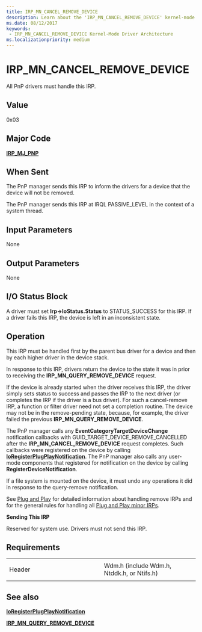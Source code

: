 ```yaml
---
title: IRP_MN_CANCEL_REMOVE_DEVICE
description: Learn about the 'IRP_MN_CANCEL_REMOVE_DEVICE' kernel-mode driver architecture. All PnP drivers must handle this IRP.
ms.date: 08/12/2017
keywords:
 - IRP_MN_CANCEL_REMOVE_DEVICE Kernel-Mode Driver Architecture
ms.localizationpriority: medium
---
```


# IRP\_MN\_CANCEL\_REMOVE\_DEVICE


All PnP drivers must handle this IRP.

## Value

0x03

## Major Code

[**IRP\_MJ\_PNP**](irp-mj-pnp.md)

## When Sent

The PnP manager sends this IRP to inform the drivers for a device that the device will not be removed.

The PnP manager sends this IRP at IRQL PASSIVE\_LEVEL in the context of a system thread.

## Input Parameters


None

## Output Parameters


None

## I/O Status Block


A driver must set **Irp-&gt;IoStatus.Status** to STATUS\_SUCCESS for this IRP. If a driver fails this IRP, the device is left in an inconsistent state.

## Operation

This IRP must be handled first by the parent bus driver for a device and then by each higher driver in the device stack.

In response to this IRP, drivers return the device to the state it was in prior to receiving the **IRP\_MN\_QUERY\_REMOVE\_DEVICE** request.

If the device is already started when the driver receives this IRP, the driver simply sets status to success and passes the IRP to the next driver (or completes the IRP if the driver is a bus driver). For such a cancel-remove IRP, a function or filter driver need not set a completion routine. The device may not be in the remove-pending state, because, for example, the driver failed the previous **IRP\_MN\_QUERY\_REMOVE\_DEVICE**.

The PnP manager calls any **EventCategoryTargetDeviceChange** notification callbacks with GUID\_TARGET\_DEVICE\_REMOVE\_CANCELLED after the **IRP\_MN\_CANCEL\_REMOVE\_DEVICE** request completes. Such callbacks were registered on the device by calling [**IoRegisterPlugPlayNotification**](/windows-hardware/drivers/ddi/wdm/nf-wdm-ioregisterplugplaynotification). The PnP manager also calls any user-mode components that registered for notification on the device by calling **RegisterDeviceNotification**.

If a file system is mounted on the device, it must undo any operations it did in response to the query-remove notification.

See [Plug and Play](./introduction-to-plug-and-play.md) for detailed information about handling remove IRPs and for the general rules for handling all [Plug and Play minor IRPs](plug-and-play-minor-irps.md).

**Sending This IRP**

Reserved for system use. Drivers must not send this IRP.

## Requirements

<table>
<colgroup>
<col width="50%" />
<col width="50%" />
</colgroup>
<tbody>
<tr class="odd">
<td><p>Header</p></td>
<td>Wdm.h (include Wdm.h, Ntddk.h, or Ntifs.h)</td>
</tr>
</tbody>
</table>

## See also


[**IoRegisterPlugPlayNotification**](/windows-hardware/drivers/ddi/wdm/nf-wdm-ioregisterplugplaynotification)

[**IRP\_MN\_QUERY\_REMOVE\_DEVICE**](irp-mn-query-remove-device.md)

 

